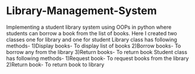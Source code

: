 # Library-Management-System
Implementing a student library system using OOPs in python where students can borrow a book from the list of books.
Here I created two classes one for library and one for student
Library class has following methods-
    1)Display books- To display list of books
    2)Borrow books- To borrow any from the library
    3)Return books- To return book
Student class has following methods-
    1)Request book- To request books from the library
    2)Return book- To return book to library
    

